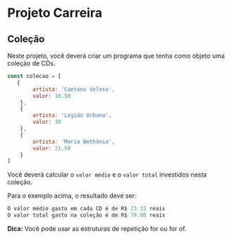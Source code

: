 # Projeto Carreira

## Coleção

Neste projeto, você deverá criar um programa que tenha como objeto uma coleção de CDs.

```javascript
const colecao = [
   {
        artista: 'Caetano Veloso',
        valor: 18.50
    },
    {
        artista: 'Legião Urbana',
        valor: 30
    },
    {
        artista: 'Maria Bethânia',
        valor: 21.50
    }
]
```
Você deverá calcular o `valor médio` e o `valor total` investidos nesta coleção.

Para o exemplo acima, o resultado deve ser:
```javascript
O valor médio gasto em cada CD é de R$ 23.33 reais
O valor total gasto na coleção é de R$ 70.00 reais
```
<b>Dica:</b> Você pode usar as estruturas de repetição for ou for of.
